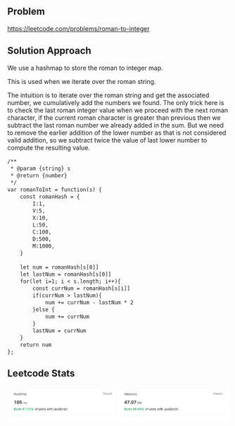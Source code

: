 ## Problem

https://leetcode.com/problems/roman-to-integer

## Solution Approach

We use a hashmap to store the roman to integer map.

This is used when we iterate over the roman string.

The intuition is to iterate over the roman string and get the associated number,
we cumulatively add the numbers we found. The only trick here is to check the
last roman integer value when we proceed with the next roman character, if the
current roman character is greater than previous then we subtract the last
roman number we already added in the sum. But we need to remove the earlier
addition of the lower number as that is not considered valid addition, so we
subtract twice the value of last lower number to compute the resulting value.

```
/**
 * @param {string} s
 * @return {number}
 */
var romanToInt = function(s) {
    const romanHash = {
        I:1,
        V:5,
        X:10,
        L:50,
        C:100,
        D:500,
        M:1000,
    }

    let num = romanHash[s[0]]
    let lastNum = romanHash[s[0]]
    for(let i=1; i < s.length; i++){
        const currNum = romanHash[s[i]]
        if(currNum > lastNum){
            num += currNum - lastNum * 2
        }else {
            num += currNum
        }
        lastNum = currNum
    }
    return num
};
```

## Leetcode Stats

![Alt text](image.png)

